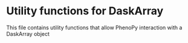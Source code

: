 # Utility functions for DaskArray

This file contains utility functions that allow PhenoPy interaction with a DaskArray object